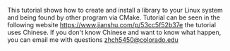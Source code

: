 This tutorial shows how to create and install a library to your Linux system and being found by other program via CMake.
Tutorial can be seen in the following website 
https://www.jianshu.com/p/53cc5f52b37e
the tutorial uses Chinese. If you don't know Chinese and want to know what happen, you can email me with questions
zhch5450@colorado.edu


